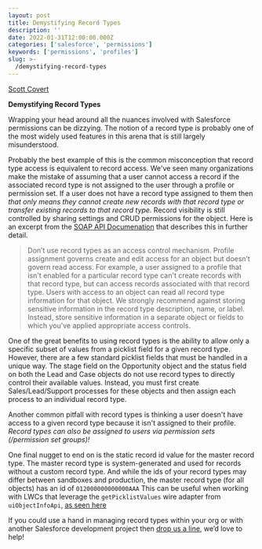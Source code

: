 ```yaml
---
layout: post
title: Demystifying Record Types
description: ''
date: 2022-01-31T12:00:00.000Z
categories: ['salesforce', 'permissions']
keywords: ['permissions', 'profiles']
slug: >-
  /demystifying-record-types
---
```


[Scott Covert](https://www.tython.co/)

**Demystifying Record Types**

Wrapping your head around all the nuances involved with Salesforce permissions
can be dizzying. The notion of a record type is probably one of the most widely used
features in this arena that is still largely misunderstood.

Probably the best example of this is the common misconception that record type
access is equivalent to record access. We've seen many organizations make the
mistake of assuming that a user cannot access a record if the associated record
type is not assigned to the user through a profile or permission set. If a user
does not have a record type assigned to them then *that only means they cannot
create new records with that record type or transfer existing records to that
record type.* Record visibility is still controlled by sharing settings and CRUD
permissions for the object. Here is an excerpt from the
[SOAP API Documenation](https://developer.salesforce.com/docs/atlas.en-us.232.0.api.meta/api/sforce_api_objects_recordtype.htm)
that describes this in further detail.

> Don’t use record types as an access control mechanism. Profile assignment governs
> create and edit access for an object but doesn’t govern read access. For example,
> a user assigned to a profile that isn't enabled for a particular record type can't
> create records with that record type, but can access records associated with that
> record type. Users with access to an object can read all record type information
> for that object. We strongly recommend against storing sensitive information in
> the record type description, name, or label. Instead, store sensitive information
> in a separate object or fields to which you’ve applied appropriate access controls.

One of the great benefits to using record types is the ability to allow only a
specific subset of values from a picklist field for a given record type. However,
there are a few standard picklist fields that must be handled in a unique way.
The stage field on the Opportunity object and the status field on both the Lead
and Case objects do not use record types to directly control their available
values. Instead, you must first create Sales/Lead/Support processes for these objects
and then assign each process to an individual record type.

Another common pitfall with record types is thinking a user doesn't have access to
a given record type because it isn't assigned to their profile. *Record types can also
be assigned to users via permission sets (/permission set groups)!*

One final nugget to end on is the static record id value for the master record type.
The master record type is system-generated and used for records without a custom
record type. And while the ids of your record types may differ between sandboxes and
production, the master record type (for all objects) has an id of `012000000000000AAA`
This can be useful when working with LWCs that leverage the `getPicklistValues` wire
adapter from `uiObjectInfoApi`,
[as seen here](https://developer.salesforce.com/docs/component-library/documentation/en/lwc/lwc.reference_wire_adapters_picklist_values)

If you could use a hand in managing record types within your org
or with another Salesforce development project then
[drop us a line](mailto:support@tython.co),
we’d love to help!